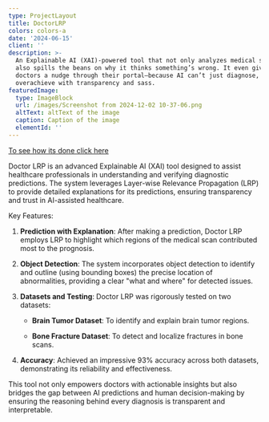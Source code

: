 ```yaml
---
type: ProjectLayout
title: DoctorLRP
colors: colors-a
date: '2024-06-15'
client: ''
description: >-
  An Explainable AI (XAI)-powered tool that not only analyzes medical scans but
  also spills the beans on why it thinks something’s wrong. It even gives
  doctors a nudge through their portal—because AI can’t just diagnose, it has to
  overachieve with transparency and sass.
featuredImage:
  type: ImageBlock
  url: /images/Screenshot from 2024-12-02 10-37-06.png
  altText: altText of the image
  caption: Caption of the image
  elementId: ''
---
```

[To see how its done click here](https://github.com/faizahkureshi232/DoctorLRP)

Doctor LRP is an advanced Explainable AI (XAI) tool designed to assist healthcare professionals in understanding and verifying diagnostic predictions. The system leverages Layer-wise Relevance Propagation (LRP) to provide detailed explanations for its predictions, ensuring transparency and trust in AI-assisted healthcare.

Key Features:

1.  **Prediction with Explanation**: After making a prediction, Doctor LRP employs LRP to highlight which regions of the medical scan contributed most to the prognosis.

2.  **Object Detection**: The system incorporates object detection to identify and outline (using bounding boxes) the precise location of abnormalities, providing a clear "what and where" for detected issues.

3.  **Datasets and Testing**: Doctor LRP was rigorously tested on two datasets:

    *   **Brain Tumor Dataset**: To identify and explain brain tumor regions.

    *   **Bone Fracture Dataset**: To detect and localize fractures in bone scans.

4.  **Accuracy**: Achieved an impressive 93% accuracy across both datasets, demonstrating its reliability and effectiveness.

This tool not only empowers doctors with actionable insights but also bridges the gap between AI predictions and human decision-making by ensuring the reasoning behind every diagnosis is transparent and interpretable.

